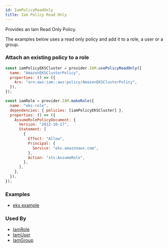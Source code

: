 ```yaml
---
id: IamPolicyReadOnly
title: Iam Policy Read Only
---
```


Provides an Iam Read Only Policy.

The examples below uses a read only policy and add it to a role, a user or a group.

### Attach an existing policy to a role

```js
const iamPolicyEKSCluster = provider.IAM.usePolicyReadOnly({
  name: "AmazonEKSClusterPolicy",
  properties: () => ({
    Arn: "arn:aws:iam::aws:policy/AmazonEKSClusterPolicy",
  }),
});

const iamRole = provider.IAM.makeRole({
  name: "eks-role",
  dependencies: { policies: [iamPolicyEKSCluster] },
  properties: () => ({
    AssumeRolePolicyDocument: {
      Version: "2012-10-17",
      Statement: [
        {
          Effect: "Allow",
          Principal: {
            Service: "eks.amazonaws.com",
          },
          Action: "sts:AssumeRole",
        },
      ],
    },
  }),
});
```

### Examples

- [eks example](https://github.com/grucloud/grucloud/blob/main/examples/aws/eks/iac.js)

### Used By

- [IamRole](./IamRole)
- [IamUser](./IamUser)
- [IamGroup](./IamGroup)

